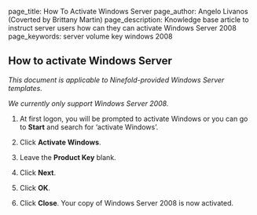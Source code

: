 page_title:       How To Activate Windows Server
page_author:      Angelo Livanos (Coverted by Brittany Martin)
page_description: Knowledge base article to instruct server users how can they can activate Windows Server 2008 
page_keywords:    server volume key windows 2008

## How to activate Windows Server

_This document is applicable to Ninefold-provided Windows Server templates._

_We currently only support Windows Server 2008._

1. At first logon, you will be prompted to activate Windows or you can go to __Start__ and search for ‘activate Windows’.

2. Click __Activate Windows__.

3. Leave the __Product Key__ blank.

4. Click __Next__.

5. Click __OK__.

6. Click __Close__. Your copy of Windows Server 2008 is now activated.
